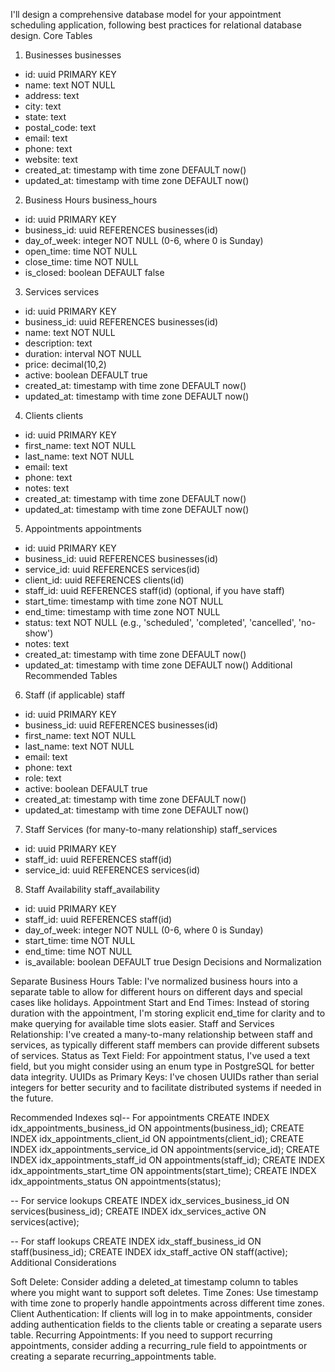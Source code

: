 I'll design a comprehensive database model for your appointment scheduling application, following best practices for relational database design.
Core Tables
1. Businesses
businesses
- id: uuid PRIMARY KEY
- name: text NOT NULL
- address: text
- city: text
- state: text
- postal_code: text
- email: text
- phone: text
- website: text
- created_at: timestamp with time zone DEFAULT now()
- updated_at: timestamp with time zone DEFAULT now()
2. Business Hours
business_hours
- id: uuid PRIMARY KEY
- business_id: uuid REFERENCES businesses(id)
- day_of_week: integer NOT NULL (0-6, where 0 is Sunday)
- open_time: time NOT NULL
- close_time: time NOT NULL
- is_closed: boolean DEFAULT false
3. Services
services
- id: uuid PRIMARY KEY
- business_id: uuid REFERENCES businesses(id)
- name: text NOT NULL
- description: text
- duration: interval NOT NULL
- price: decimal(10,2)
- active: boolean DEFAULT true
- created_at: timestamp with time zone DEFAULT now()
- updated_at: timestamp with time zone DEFAULT now()
4. Clients
clients
- id: uuid PRIMARY KEY
- first_name: text NOT NULL
- last_name: text NOT NULL
- email: text
- phone: text
- notes: text
- created_at: timestamp with time zone DEFAULT now()
- updated_at: timestamp with time zone DEFAULT now()
5. Appointments
appointments
- id: uuid PRIMARY KEY
- business_id: uuid REFERENCES businesses(id)
- service_id: uuid REFERENCES services(id)
- client_id: uuid REFERENCES clients(id)
- staff_id: uuid REFERENCES staff(id) (optional, if you have staff)
- start_time: timestamp with time zone NOT NULL
- end_time: timestamp with time zone NOT NULL
- status: text NOT NULL (e.g., 'scheduled', 'completed', 'cancelled', 'no-show')
- notes: text
- created_at: timestamp with time zone DEFAULT now()
- updated_at: timestamp with time zone DEFAULT now()
Additional Recommended Tables
6. Staff (if applicable)
staff
- id: uuid PRIMARY KEY
- business_id: uuid REFERENCES businesses(id)
- first_name: text NOT NULL
- last_name: text NOT NULL
- email: text
- phone: text
- role: text
- active: boolean DEFAULT true
- created_at: timestamp with time zone DEFAULT now()
- updated_at: timestamp with time zone DEFAULT now()
7. Staff Services (for many-to-many relationship)
staff_services
- id: uuid PRIMARY KEY
- staff_id: uuid REFERENCES staff(id)
- service_id: uuid REFERENCES services(id)
8. Staff Availability
staff_availability
- id: uuid PRIMARY KEY
- staff_id: uuid REFERENCES staff(id)
- day_of_week: integer NOT NULL (0-6, where 0 is Sunday)
- start_time: time NOT NULL
- end_time: time NOT NULL
- is_available: boolean DEFAULT true
Design Decisions and Normalization

Separate Business Hours Table: I've normalized business hours into a separate table to allow for different hours on different days and special cases like holidays.
Appointment Start and End Times: Instead of storing duration with the appointment, I'm storing explicit end_time for clarity and to make querying for available time slots easier.
Staff and Services Relationship: I've created a many-to-many relationship between staff and services, as typically different staff members can provide different subsets of services.
Status as Text Field: For appointment status, I've used a text field, but you might consider using an enum type in PostgreSQL for better data integrity.
UUIDs as Primary Keys: I've chosen UUIDs rather than serial integers for better security and to facilitate distributed systems if needed in the future.

Recommended Indexes
sql-- For appointments
CREATE INDEX idx_appointments_business_id ON appointments(business_id);
CREATE INDEX idx_appointments_client_id ON appointments(client_id);
CREATE INDEX idx_appointments_service_id ON appointments(service_id);
CREATE INDEX idx_appointments_staff_id ON appointments(staff_id);
CREATE INDEX idx_appointments_start_time ON appointments(start_time);
CREATE INDEX idx_appointments_status ON appointments(status);

-- For service lookups
CREATE INDEX idx_services_business_id ON services(business_id);
CREATE INDEX idx_services_active ON services(active);

-- For staff lookups
CREATE INDEX idx_staff_business_id ON staff(business_id);
CREATE INDEX idx_staff_active ON staff(active);
Additional Considerations

Soft Delete: Consider adding a deleted_at timestamp column to tables where you might want to support soft deletes.
Time Zones: Use timestamp with time zone to properly handle appointments across different time zones.
Client Authentication: If clients will log in to make appointments, consider adding authentication fields to the clients table or creating a separate users table.
Recurring Appointments: If you need to support recurring appointments, consider adding a recurring_rule field to appointments or creating a separate recurring_appointments table.